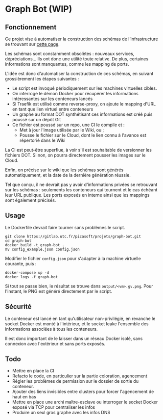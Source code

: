 # Graph Bot (WIP)

## Fonctionnement

Ce projet vise à automatiser la construction des schémas de l’infrastructure se trouvant sur [cette page](https://wiki.picasoft.net/doku.php?id=infrastructure:architecture_globale).

Les schémas sont constamment obsolètes : nouveaux services, dépréciations... Ils ont donc une utilité toute relative. De plus, certaines informations sont manquantes, comme les mapping de ports.

L'idée est donc d'automatiser la construction de ces schémas, en suivant grossièrement les étapes suivantes :

* Le script est invoqué périodiquement sur les machines virtuelles cibles.
* On interroge le démon Docker pour récupérer les informations intéressantes sur les conteneurs lancés
* Si Traefik est utilisé comme reverse-proxy, on ajoute le mapping d'URL en tant que lien virtuel entre conteneurs
* Un graphe au format DOT synthétisant ces informations est créé puis poussé sur un dépôt Git
* Ce fichier est poussé sur un repo, une CI le compile et :
	* Met à jour l'image utilisée par le Wiki, ou ;
	* Pousse le fichier sur le Cloud, dont le lien connu à l'avance est répertorié dans le Wiki

La CI est peut-être superflue, à voir s'il est souhaitable de versionner les fichiers DOT. Si non, on pourra directement pousser les images sur le Cloud.

Enfin, on précise sur le wiki que les schémas sont générés automatiquement, et la date de la dernière génération réussie.

Tel que conçu, il ne devrait pas y avoir d'informations privées se retrouvant sur les schémas : seulements les conteneurs qui tournent et le cas échéant leur URL publique. Les ports exposés en interne ainsi que les mappings sont également précisés.

## Usage

Le Dockerfile devrait faire tourner sans problèmes le script.

```
git clone https://gitlab.utc.fr/picasoft/projets/graph-bot.git
cd graph-bot
docker build -t graph-bot .
mv config_example.json config.json
```

Modifier le fichier `config.json` pour s'adapter à la machine virtuelle courante, puis :

```
docker-compose up -d
docker logs -f graph-bot
```

Si tout se passe bien, le résultat se trouve dans `output/<vm>.gv.png`. Pour l'instant, le PNG est généré directement par le script.

## Sécurité

Le conteneur est lancé en tant qu'utilisateur non-privilégié, en revanche le socket Docker est monté à l'intérieur, et le socket leake l'ensemble des informations associées à tous les conteneurs.

Il est donc important de le laisser dans un réseau Docker isolé, sans connexion avec l'extérieur et sans ports exposés.

## Todo

* Mettre en place la CI
* Refacto le code, en particulier sur la partie coloration, agencement
* Régler les problèmes de permission sur le dossier de sortie du conteneur.
* Ajouter des liens invisibles entre clusters pour forcer l'agencement de haut en bas
* Mettre en place une archi maître-esclave ou interroger le socket Docker exposé via TCP pour centraliser les infos
* Produire un seul gros graphe avec les infos DNS
